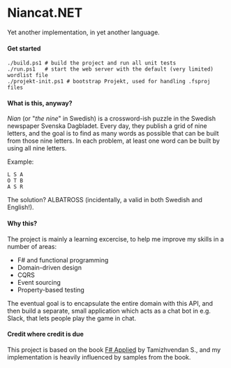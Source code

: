 # Niancat.NET

Yet another implementation, in yet another language.

#### Get started

```
./build.ps1 # build the project and run all unit tests
./run.ps1   # start the web server with the default (very limited) wordlist file
./projekt-init.ps1 # bootstrap Projekt, used for handling .fsproj files
```

#### What is this, anyway?

*Nian* (or "*the nine*" in Swedish) is a crossword-ish puzzle in the Swedish
newspaper Svenska Dagbladet. Every day, they publish a grid of nine letters,
and the goal is to find as many words as possible that can be built from those
nine letters. In each problem, at least one word can be built by using all nine
letters.

Example:

    L S A
    O T B
    A S R

The solution? ALBATROSS (incidentally, a valid in both Swedish and English!).

#### Why this?

The project is mainly a learning excercise, to help me improve my skills in a
number of areas:

* F# and functional programming
* Domain-driven design
* CQRS
* Event sourcing
* Property-based testing

The eventual goal is to encapsulate the entire domain with this API, and then
build a separate, small application which acts as a chat bot in e.g. Slack, that
lets people play the game in chat.

#### Credit where credit is due

This project is based on the book
[F# Applied](http://products.tamizhvendan.in/fsharp-applied/) by Tamizhvendan S.,
and my implementation is heavily influenced by samples from the book.
